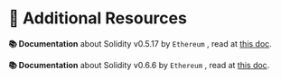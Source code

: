 # 📕 Additional Resources

**📚 Documentation** about Solidity v0.5.17 by `Ethereum` , read at [this doc](https://docs.soliditylang.org/en/v0.5.17/).

**📚 Documentation** about Solidity v0.6.6 by `Ethereum` , read at [this doc](https://docs.soliditylang.org/en/v0.6.6/).
